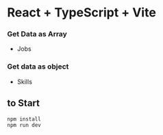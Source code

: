 # React + TypeScript + Vite


### Get Data as Array
- Jobs

### Get data as object

- Skills

## to Start



```bash
npm install
npm run dev
```